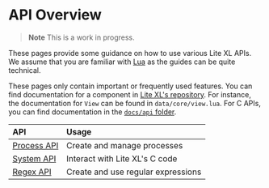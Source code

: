 # API Overview

> **Note**
> This is a work in progress.

These pages provide some guidance on how to use various Lite XL APIs.
We assume that you are familiar with [Lua] as the guides can be
quite technical.

These pages only contain important or frequently used features.
You can find documentation for a component in [Lite XL's repository].
For instance, the documentation for `View` can be found in
`data/core/view.lua`.
For C APIs, you can find documentation in the [`docs/api` folder].

|  API          |  Usage
| :---          | :-----
| [Process API] | Create and manage processes
| [System API]  | Interact with Lite XL's C code
| [Regex API]   | Create and use regular expressions


[Lua]:                  https://www.lua.org/manual/5.4/
[Lite XL's repository]: https://github.com/lite-xl/lite-xl
[Process API]:          /en/tutorials/overview/process
[System API]:           /en/tutorials/overview/system
[Regex API]:            /en/tutorials/overview/regex
[`docs/api` folder]:    https://github.com/lite-xl/lite-xl/tree/master/docs/api